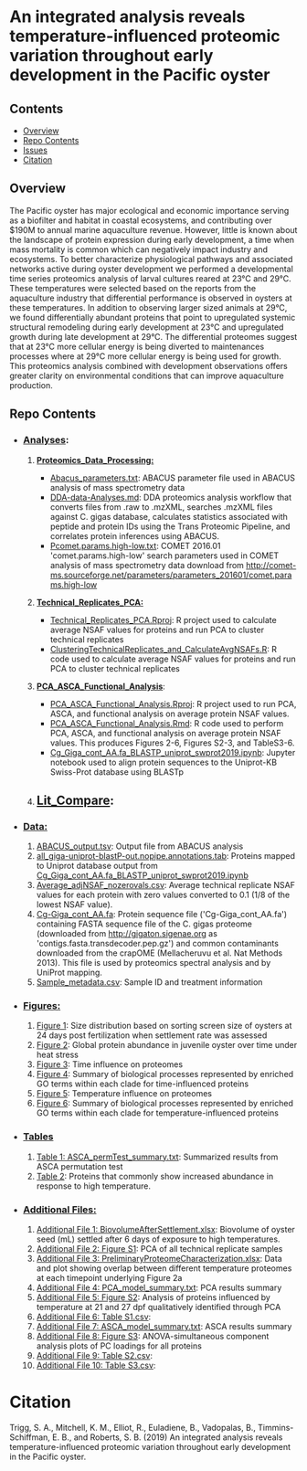 # An integrated analysis reveals temperature-influenced proteomic variation throughout early development in the Pacific oyster



## Contents

- [Overview](#overview)
- [Repo Contents](#repo-contents)
- [Issues](https://github.com/shellytrigg/paper-OysterSeed-TimeXTemp/issues)
- [Citation](#citation)

## Overview
The Pacific oyster has major ecological and economic importance serving as a biofilter and habitat in coastal ecosystems, and contributing over $190M to annual marine aquaculture revenue. However, little is known about the landscape of protein expression during early development, a time when mass mortality is common which can negatively impact industry and ecosystems. To better characterize physiological pathways and associated networks active during oyster development we performed a developmental time series proteomics analysis of larval cultures reared at 23°C and 29°C. These temperatures were selected based on the reports from the aquaculture industry that differential performance is observed in oysters at these temperatures. In addition to observing larger sized animals at 29°C, we found differentially abundant proteins that point to upregulated systemic structural remodeling during early development at 23°C and upregulated growth during late development at 29°C. The differential proteomes suggest that at 23°C more cellular energy is being diverted to maintenances processes where at 29°C more cellular energy is being used for growth. This proteomics analysis combined with development observations offers greater clarity on environmental conditions that can improve aquaculture production.

## Repo Contents

- ### [Analyses]():
	1. [**Proteomics\_Data\_Processing:**](https://github.com/shellytrigg/paper-OysterSeed-TimeXTemp/tree/master/Analyses/Proteomics_Data_Processing)
		- [Abacus_parameters.txt](https://github.com/shellytrigg/paper-OysterSeed-TimeXTemp/tree/master/Analyses/Proteomics_Data_Processing/Abacus_parameters.txt):  ABACUS parameter file used in ABACUS analysis of mass spectrometry data
		- [DDA-data-Analyses.md](https://github.com/shellytrigg/paper-OysterSeed-TimeXTemp/tree/master/Analyses/Proteomics_Data_Processing/DDA-data-Analyses.md):  DDA proteomics analysis workflow that converts files from .raw to .mzXML, searches .mzXML files against C. gigas database, calculates statistics associated with peptide and protein IDs using the Trans Proteomic Pipeline, and correlates protein inferences using ABACUS.  
		- [Pcomet.params.high-low.txt](https://github.com/shellytrigg/paper-OysterSeed-TimeXTemp/tree/master/Analyses/Proteomics_Data_Processing/Pcomet.params.high-low.txt):  COMET 2016.01 'comet.params.high-low' search parameters used in COMET analysis of mass spectrometry data download from http://comet-ms.sourceforge.net/parameters/parameters_201601/comet.params.high-low
		
	2. [**Technical\_Replicates\_PCA:**](https://github.com/shellytrigg/paper-OysterSeed-TimeXTemp/tree/master/Analyses/Technical_Replicates_PCA)
		- [Technical\_Replicates\_PCA.Rproj](https://github.com/shellytrigg/paper-OysterSeed-TimeXTemp/blob/master/Analyses/Technical_Replicates_PCA/Technical_Replicates_PCA.Rproj): R project used to calculate average NSAF values for proteins and run PCA to cluster technical replicates
		- [ClusteringTechnicalReplicates\_and_CalculateAvgNSAFs.R](https://github.com/shellytrigg/paper-OysterSeed-TimeXTemp/blob/master/Analyses/Technical_Replicates_PCA/ClusteringTechnicalReplicates_and_CalculateAvgNSAFs.Rmd): R code used to calculate average NSAF values for proteins and run PCA to cluster technical replicates
	
	3. [**PCA\_ASCA\_Functional\_Analysis**](https://github.com/shellytrigg/paper-OysterSeed-TimeXTemp/tree/master/Analyses/PCA_ASCA_Functional_Analysis):
		- [PCA\_ASCA\_Functional\_Analysis.Rproj](https://github.com/shellytrigg/paper-OysterSeed-TimeXTemp/blob/master/Analyses/PCA_ASCA_Functional_Analysis/PCA_ASCA_Functional_Analysis.Rproj): R project used to run PCA, ASCA, and functional analysis on average protein NSAF values. 
		- [PCA\_ASCA\_Functional\_Analysis.Rmd](https://github.com/shellytrigg/paper-OysterSeed-TimeXTemp/blob/master/Analyses/PCA_ASCA_Functional_Analysis/PCA_ASCA_Functional_Analysis.Rmd): R code used to perform PCA, ASCA, and functional analysis on average protein NSAF values. This produces Figures 2-6, Figures S2-3, and TableS3-6.
		- [Cg\_Giga\_cont\_AA.fa\_BLASTP\_uniprot\_swprot2019.ipynb](https://github.com/shellytrigg/paper-OysterSeed-TimeXTemp/blob/master/Analyses/PCA_ASCA_Functional_Analysis/Cg_Giga_cont_AA.fa_BLASTP_uniprot_swprot2019.ipynb):  Jupyter notebook used to align protein sequences to the Uniprot-KB Swiss-Prot database using BLASTp 
	
	4. [Lit_Compare](https://github.com/shellytrigg/paper-OysterSeed-TimeXTemp/blob/master/Analyses/Lit_Compare):
		- 
	
- ### [Data:](https://github.com/shellytrigg/paper-OysterSeed-TimeXTemp/tree/master/Data) 
	1. [ABACUS\_output.tsv](https://github.com/shellytrigg/paper-OysterSeed-TimeXTemp/blob/master/Data/Abacus_output.tsv):  Output file from ABACUS analysis  
	2. [all_giga-uniprot-blastP-out.nopipe.annotations.tab](https://github.com/shellytrigg/paper-OysterSeed-TimeXTemp/blob/master/Data/all_giga-uniprot-blastP-out.nopipe.annotations.tab): Proteins mapped to Uniprot database output from [Cg\_Giga\_cont\_AA.fa\_BLASTP\_uniprot\_swprot2019.ipynb](https://github.com/shellytrigg/paper-OysterSeed-TimeXTemp/blob/master/Analyses/PCA_ASCA_Functional_Analysis/Cg_Giga_cont_AA.fa_BLASTP_uniprot_swprot2019.ipynb)
	3. [Average\_adjNSAF\_nozerovals.csv](https://github.com/shellytrigg/paper-OysterSeed-TimeXTemp/blob/master/Data/Average_adjNSAF_nozerovals.csv):  Average technical replicate NSAF values for each protein with zero values converted to 0.1 (1/8 of the lowest NSAF value). 
	4. [Cg\-Giga\_cont\_AA.fa](https://github.com/shellytrigg/paper-OysterSeed-TimeXTemp/blob/master/Data/Cg-Giga_cont_AA.fa):  Protein sequence file ('Cg-Giga\_cont\_AA.fa') containing FASTA sequence file of the C. gigas proteome (downloaded from http://gigaton.sigenae.org as 'contigs.fasta.transdecoder.pep.gz') and common contaminants downloaded from the crapOME (Mellacheruvu et al. Nat Methods 2013). This file is used by proteomics spectral analysis and by UniProt mapping.
	5. [Sample_metadata.csv](https://github.com/shellytrigg/paper-OysterSeed-TimeXTemp/blob/master/Data/Sample_metadata.csv):  Sample ID and treatment information



- ### [Figures:](https://github.com/shellytrigg/paper-OysterSeed-TimeXTemp/tree/master/Figures)
	1. [Figure 1](https://github.com/shellytrigg/paper-OysterSeed-TimeXTemp/blob/master/Figures/Figure1.jpg): Size distribution based on sorting screen size of oysters at 24 days post fertilization when settlement rate was assessed
	2. [Figure 2](https://github.com/shellytrigg/paper-OysterSeed-TimeXTemp/blob/master/Figures/Figure2.jpg): Global protein abundance in juvenile oyster over time under heat stress
	3. [Figure 3](https://github.com/shellytrigg/paper-OysterSeed-TimeXTemp/blob/master/Figures/Figure3.jpg): Time influence on proteomes
	4. [Figure 4](https://github.com/shellytrigg/paper-OysterSeed-TimeXTemp/blob/master/Figures/Figure4.pdf): Summary of biological processes represented by enriched GO terms within each clade for time-influenced proteins
	5. [Figure 5](https://github.com/shellytrigg/paper-OysterSeed-TimeXTemp/blob/master/Figures/Figure5.jpg): Temperature influence on proteomes
	6. [Figure 6](https://github.com/shellytrigg/paper-OysterSeed-TimeXTemp/blob/master/Figures/Figure6.pdf): Summary of biological processes represented by enriched GO terms within each clade for temperature-influenced proteins

- ### [Tables](https://github.com/shellytrigg/paper-OysterSeed-TimeXTemp/tree/master/Tables)
	1. [Table 1: ASCA\_permTest\_summary.txt](https://github.com/shellytrigg/paper-OysterSeed-TimeXTemp/blob/master/Tables/ASCA_permTest_summary.txt):  Summarized results from ASCA permutation test
	2. [Table 2](): Proteins that commonly show increased abundance in response to high temperature.


	
- ### [Additional Files:](https://github.com/shellytrigg/paper-OysterSeed-TimeXTemp/tree/master/AdditionalFiles)
	1. [Additional File 1: BiovolumeAfterSettlement.xlsx](https://github.com/shellytrigg/paper-OysterSeed-TimeXTemp/blob/master/AdditionalFiles/BiovolumeAfterSettlement.xlsx):  Biovolume of oyster seed (mL) settled after 6 days of exposure to high temperatures.
	2. [Additional File 2: Figure S1](https://github.com/shellytrigg/paper-OysterSeed-TimeXTemp/blob/master/AdditionalFiles/FigureS1.jpg): PCA of all technical replicate samples
	3. [Additional File 3: PreliminaryProteomeCharacterization.xlsx](https://github.com/shellytrigg/paper-OysterSeed-TimeXTemp/blob/master/AdditionalFiles/PreliminaryProteomeCharacterization.xlsx): Data and plot showing overlap between different temperature proteomes at each timepoint underlying Figure 2a
	4. [Additional File 4: PCA\_model\_summary.txt](https://github.com/shellytrigg/paper-OysterSeed-TimeXTemp/blob/master/AdditionalFiles/PCA_model_summary.txt):  PCA results summary
	5. [Additional File 5: Figure S2](https://github.com/shellytrigg/paper-OysterSeed-TimeXTemp/blob/master/AdditionalFiles/FigureS2.jpg): Analysis of proteins influenced by temperature at 21 and 27 dpf qualitatively identified through PCA
	6. [Additional File 6: Table S1.csv](https://github.com/shellytrigg/paper-OysterSeed-TimeXTemp/blob/master/AdditionalFiles/TableS3.csv): 
	7. [Additional File 7: ASCA\_model\_summary.txt](https://github.com/shellytrigg/paper-OysterSeed-TimeXTemp/blob/master/AdditionalFiles/ASCA_model_summary.txt):  ASCA results summary
	8. [Additional File 8: Figure S3](https://github.com/shellytrigg/paper-OysterSeed-TimeXTemp/blob/master/AdditionalFiles/FigureS3.jpg): ANOVA-simultaneous component analysis plots of PC loadings for all proteins
	9. [Additional File 9: Table S2.csv](https://github.com/shellytrigg/paper-OysterSeed-TimeXTemp/blob/master/AdditionalFiles/TableS2.csv):
	10. [Additional File 10: Table S3.csv](https://github.com/shellytrigg/paper-OysterSeed-TimeXTemp/blob/master/AdditionalFiles/TableS3.csv):



# Citation
Trigg, S. A., Mitchell, K. M., Elliot, R., Euladiene, B., Vadopalas, B., Timmins-Schiffman, E. B., and Roberts, S. B. (2019) An integrated analysis reveals temperature-influenced proteomic variation throughout early development in the Pacific oyster. 
